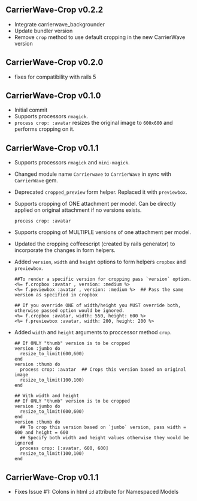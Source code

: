 ## CarrierWave-Crop v0.2.2
  * Integrate carrierwave_backgrounder
  * Update bundler version
  * Remove `crop` method to use default cropping in the new CarrierWave version

## CarrierWave-Crop v0.2.0
   * fixes for compatibility with rails 5

## CarrierWave-Crop v0.1.0
   * Initial commit
   * Supports processors `rmagick`.
   * `process crop: :avatar` resizes the original image to `600x600` and performs cropping on it.

## CarrierWave-Crop v0.1.1
   * Supports processors `rmagick` and `mini-magick`.
   * Changed module name `Carrierwave` to `CarrierWave` in sync with `CarrierWave` gem.
   * Deprecated `cropped_preview` form helper. Replaced it with `previewbox`.
   * Supports cropping of ONE attachment per model. Can be directly applied on original attachment if no versions exists.

         process crop: :avatar

   * Supports cropping of MULTIPLE versions of one attachment per model.
   * Updated the cropping coffeescript (created by rails generator) to incorporate the changes in form helpers.
   * Added `version`, `width` and `height` options to form helpers `cropbox` and `previewbox`.

         ##To render a specific version for cropping pass `version` option.
         <%= f.cropbox :avatar , version: :medium %>
         <%= f.peviewbox :avatar , version: :medium %>  ## Pass the same version as specified in cropbox

         ## If you override ONE of width/height you MUST override both, otherwise passed option would be ignored.
         <%= f.cropbox :avatar, width: 550, height: 600 %>
         <%= f.previewbox :avatar, width: 200, height: 200 %>

   * Added `width` and `height` arguments to proccessor method `crop`.

         ## If ONLY "thumb" version is to be cropped
         version :jumbo do
           resize_to_limit(600,600)
         end
         version :thumb do
           process crop: :avatar  ## Crops this version based on original image
           resize_to_limit(100,100)
         end

         ## With width and height
         ## If ONLY "thumb" version is to be cropped
         version :jumbo do
           resize_to_limit(600,600)
         end
         version :thumb do
           ## To crop this version based on `jumbo` version, pass width = 600 and height = 600
           ## Specify both width and height values otherwise they would be ignored
           process crop: [:avatar, 600, 600]
           resize_to_limit(100,100)
         end

## CarrierWave-Crop v0.1.1
   * Fixes Issue #1: Colons in html `id` attribute for Namespaced Models
